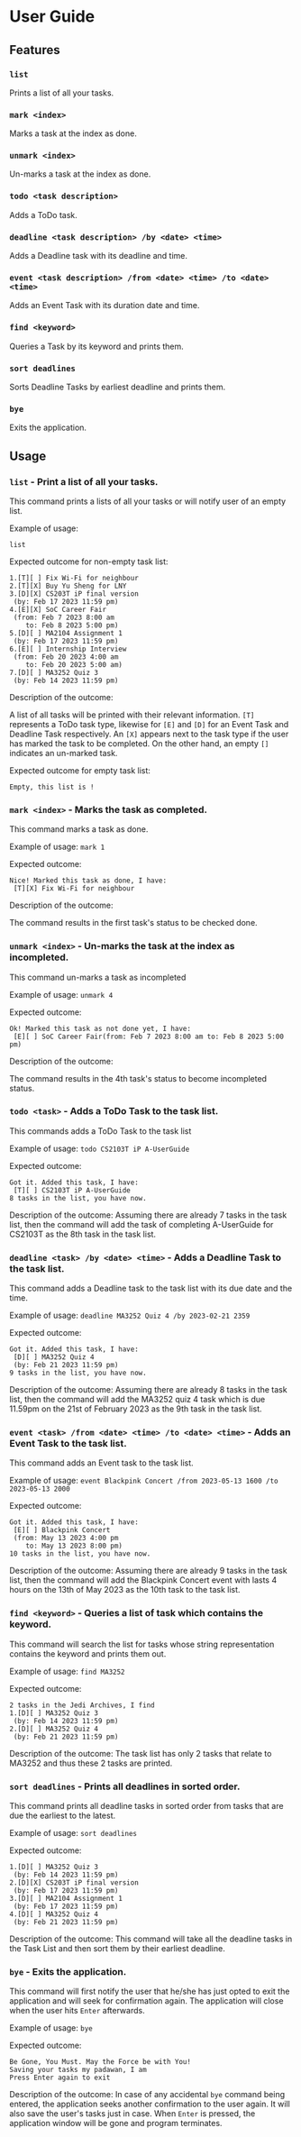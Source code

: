 # User Guide

## Features 
### `list`
Prints a list of all your tasks.
### `mark <index>`
Marks a task at the index as done.
### `unmark <index>`
Un-marks a task at the index as done.
### `todo <task description>`
Adds a ToDo task.
### `deadline <task description> /by <date> <time>`
Adds a Deadline task with its deadline and time.
### `event <task description> /from <date> <time> /to <date> <time>`
Adds an Event Task with its duration date and time.
### `find <keyword>`
Queries a Task by its keyword and prints them.
### `sort deadlines`
Sorts Deadline Tasks by earliest deadline and prints them.
### `bye`
Exits the application.

## Usage

### `list` - Print a list of all your tasks.

This command prints a lists of all your tasks or will notify user of an empty list.

Example of usage: 

`list`

Expected outcome for non-empty task list:
```
1.[T][ ] Fix Wi-Fi for neighbour
2.[T][X] Buy Yu Sheng for LNY
3.[D][X] CS203T iP final version
 (by: Feb 17 2023 11:59 pm)
4.[E][X] SoC Career Fair
 (from: Feb 7 2023 8:00 am
    to: Feb 8 2023 5:00 pm)
5.[D][ ] MA2104 Assignment 1
 (by: Feb 17 2023 11:59 pm)
6.[E][ ] Internship Interview
 (from: Feb 20 2023 4:00 am
    to: Feb 20 2023 5:00 am)
7.[D][ ] MA3252 Quiz 3
 (by: Feb 14 2023 11:59 pm)
```
Description of the outcome:

A list of all tasks will be printed with their relevant information.
`[T]` represents a ToDo task type, likewise for `[E]` and `[D]` for an Event Task and Deadline Task respectively.
An `[X]` appears next to the task type if the user has marked the task to be completed. On the other hand, an empty `[]` indicates an un-marked task.

Expected outcome for empty task list:
```
Empty, this list is !
```

### `mark <index>` - Marks the task as completed.

This command marks a task as done.

Example of usage:
`mark 1`

Expected outcome:
```
Nice! Marked this task as done, I have:
 [T][X] Fix Wi-Fi for neighbour
```
Description of the outcome:

The command results in the first task's status to be checked done.

### `unmark <index>` - Un-marks the task at the index as incompleted.

This command un-marks a task as incompleted

Example of usage:
`unmark 4`

Expected outcome:
```
Ok! Marked this task as not done yet, I have:
 [E][ ] SoC Career Fair(from: Feb 7 2023 8:00 am to: Feb 8 2023 5:00 pm)
```
Description of the outcome:

The command results in the 4th task's status to become incompleted status.

### `todo <task>` - Adds a ToDo Task to the task list.

This commands adds a ToDo Task to the task list

Example of usage:
`todo CS2103T iP A-UserGuide`

Expected outcome:
```
Got it. Added this task, I have:
 [T][ ] CS2103T iP A-UserGuide
8 tasks in the list, you have now.
```
Description of the outcome:
Assuming there are already 7 tasks in the task list, then the command will add the task of completing A-UserGuide for CS2103T as the 8th task in the task list.

### `deadline <task> /by <date> <time>` - Adds a Deadline Task to the task list.

This command adds a Deadline task to the task list with its due date and the time.

Example of usage:
`deadline MA3252 Quiz 4 /by 2023-02-21 2359`

Expected outcome:
```
Got it. Added this task, I have:
 [D][ ] MA3252 Quiz 4
 (by: Feb 21 2023 11:59 pm)
9 tasks in the list, you have now.
```

Description of the outcome:
Assuming there are already 8 tasks in the task list, then the command will add the MA3252 quiz 4 task which is due 11.59pm on the 21st of February 2023 as the 9th task in the task list.

### `event <task> /from <date> <time> /to <date> <time>` - Adds an Event Task to the task list.

This command adds an Event task to the task list.

Example of usage:
`event Blackpink Concert /from 2023-05-13 1600 /to 2023-05-13 2000`

Expected outcome:
```
Got it. Added this task, I have:
 [E][ ] Blackpink Concert
 (from: May 13 2023 4:00 pm
    to: May 13 2023 8:00 pm)
10 tasks in the list, you have now.
```

Description of the outcome:
Assuming there are already 9 tasks in the task list, then the command will add the Blackpink Concert event with lasts 4 hours on the 13th of May 2023 as the 10th task to the task list. 

### `find <keyword>` - Queries a list of task which contains the keyword.

This command will search the list for tasks whose string representation contains the keyword and prints them out.

Example of usage:
`find MA3252`

Expected outcome:
```
2 tasks in the Jedi Archives, I find
1.[D][ ] MA3252 Quiz 3
 (by: Feb 14 2023 11:59 pm)
2.[D][ ] MA3252 Quiz 4
 (by: Feb 21 2023 11:59 pm)
```

Description of the outcome:
The task list has only 2 tasks that relate to MA3252 and thus these 2 tasks are printed.

### `sort deadlines` - Prints all deadlines in sorted order.

This command prints all deadline tasks in sorted order from tasks that are due the earliest to the latest.

Example of usage:
`sort deadlines`

Expected outcome:
```
1.[D][ ] MA3252 Quiz 3
 (by: Feb 14 2023 11:59 pm)
2.[D][X] CS203T iP final version
 (by: Feb 17 2023 11:59 pm)
3.[D][ ] MA2104 Assignment 1
 (by: Feb 17 2023 11:59 pm)
4.[D][ ] MA3252 Quiz 4
 (by: Feb 21 2023 11:59 pm)
```

Description of the outcome:
This command will take all the deadline tasks in the Task List and then sort them by their earliest deadline.

### `bye` - Exits the application.

This command will first notify the user that he/she has just opted to exit the application and will seek for confirmation again. The application will close when the user hits `Enter` afterwards.

Example of usage:
`bye`

Expected outcome:
```
Be Gone, You Must. May the Force be with You!
Saving your tasks my padawan, I am
Press Enter again to exit
```

Description of the outcome:
In case of any accidental `bye` command being entered, the application seeks another confirmation to the user again. It will also save the user's tasks just in case. When `Enter` is pressed, the application window will be gone and program terminates.

